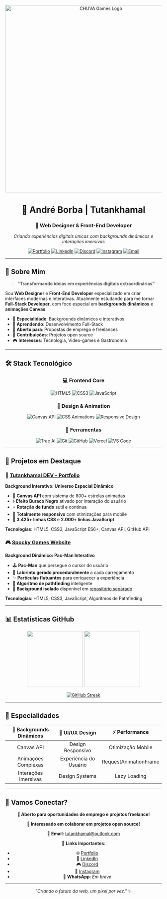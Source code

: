 <div align="center">
  <img src="/meta_banner.gif" alt="CHUVA Games Logo" width="600">
  </div>
<div align="center">

# 🌌 André Borba | Tutankhamal

### 🎨 Web Designer & Front-End Developer

*Criando experiências digitais únicas com backgrounds dinâmicos e interações imersivas*

[![Portfolio](https://img.shields.io/badge/Portfolio-tutankhamal--dev.vercel.app-6c17db?style=for-the-badge&logo=vercel&logoColor=white)](https://tutankhamal-dev.vercel.app)
[![LinkedIn](https://img.shields.io/badge/LinkedIn-Tutankhamal-0077B5?style=for-the-badge&logo=linkedin&logoColor=white)](https://www.linkedin.com/in/tutankhamal/)
[![Discord](https://img.shields.io/badge/Discord-Tutankhamal-7289DA?style=for-the-badge&logo=discord&logoColor=white)](https://discordapp.com/users/820522746622246963)
[![Instagram](https://img.shields.io/badge/Instagram-@Tutankhamal-E4405F?style=for-the-badge&logo=instagram&logoColor=white)](https://instagram.com/Tutankhamal)
[![Email](https://img.shields.io/badge/Email-tutankhamal@outlook.com-0078D4?style=for-the-badge&logo=microsoft-outlook&logoColor=white)](mailto:tutankhamal@outlook.com)

</div>

---

## 🚀 Sobre Mim

> **"Transformando ideias em experiências digitais extraordinárias"**

Sou **Web Designer** e **Front-End Developer** especializado em criar interfaces modernas e interativas. Atualmente estudando para me tornar **Full-Stack Developer**, com foco especial em **backgrounds dinâmicos** e **animações Canvas**.

- 🎯 **Especialidade**: Backgrounds dinâmicos e interativos
- 🌱 **Aprendendo**: Desenvolvimento Full-Stack
- 💼 **Aberto para**: Propostas de emprego e freelances
- 🤝 **Contribuições**: Projetos open source
- 🎮 **Interesses**: Tecnologia, Video-games e Gastronomia

---

## 🛠️ Stack Tecnológico

<div align="center">

### 💻 Frontend Core
![HTML5](https://img.shields.io/badge/HTML5-E34F26?style=for-the-badge&logo=html5&logoColor=white)
![CSS3](https://img.shields.io/badge/CSS3-1572B6?style=for-the-badge&logo=css3&logoColor=white)
![JavaScript](https://img.shields.io/badge/JavaScript-F7DF1E?style=for-the-badge&logo=javascript&logoColor=black)

### 🎨 Design & Animation
![Canvas API](https://img.shields.io/badge/Canvas_API-FF6B6B?style=for-the-badge&logo=html5&logoColor=white)
![CSS Animations](https://img.shields.io/badge/CSS_Animations-4ECDC4?style=for-the-badge&logo=css3&logoColor=white)
![Responsive Design](https://img.shields.io/badge/Responsive_Design-45B7D1?style=for-the-badge&logo=css3&logoColor=white)

### 🔧 Ferramentas
![Trae AI](https://img.shields.io/badge/Trae_AI-6C17DB?style=for-the-badge&logo=artificial-intelligence&logoColor=white)
![Git](https://img.shields.io/badge/Git-F05032?style=for-the-badge&logo=git&logoColor=white)
![GitHub](https://img.shields.io/badge/GitHub-181717?style=for-the-badge&logo=github&logoColor=white)
![Vercel](https://img.shields.io/badge/Vercel-000000?style=for-the-badge&logo=vercel&logoColor=white)
![VS Code](https://img.shields.io/badge/VS_Code-007ACC?style=for-the-badge&logo=visual-studio-code&logoColor=white)

</div>

---

## 🌟 Projetos em Destaque

### 🌌 [Tutankhamal DEV - Portfolio](https://tutankhamal-dev.vercel.app)
**Background Interativo: Universo Espacial Dinâmico**

- 🎨 **Canvas API** com sistema de 800+ estrelas animadas
- 🌀 **Efeito Buraco Negro** ativado por interação do usuário
- ⭐ **Rotação de fundo** sutil e contínua
- 📱 **Totalmente responsivo** com otimizações para mobile
- 🔧 **3.425+ linhas CSS** e **2.000+ linhas JavaScript**

**Tecnologias**: HTML5, CSS3, JavaScript ES6+, Canvas API, GitHub API

### 🎮 [Spocky Games Website](https://v4-spocky-games.vercel.app)
**Background Dinâmico: Pac-Man Interativo**

- 🕹️ **Pac-Man** que persegue o cursor do usuário
- 🧩 **Labirinto gerado proceduralmente** a cada carregamento
- ✨ **Partículas flutuantes** para enriquecer a experiência
- 🤖 **Algoritmo de pathfinding** inteligente
- 🎯 **Background isolado** disponível em [repositório separado](https://github.com/Tutankhamal/Pac-Man_Dynamic_Background)

**Tecnologias**: HTML5, CSS3, JavaScript, Algoritmos de Pathfinding

---

## 📊 Estatísticas GitHub

<div align="center">

<img height="180em" src="https://github-readme-stats.vercel.app/api?username=Tutankhamal&show_icons=true&theme=tokyonight&include_all_commits=true&count_private=true&hide_border=true&bg_color=0d1117"/>
<img height="180em" src="https://github-readme-stats.vercel.app/api/top-langs/?username=Tutankhamal&layout=compact&langs_count=7&theme=tokyonight&hide_border=true&bg_color=0d1117"/>

</div>

<div align="center">

[![GitHub Streak](https://github-readme-streak-stats.herokuapp.com/?user=Tutankhamal&theme=tokyonight&hide_border=true&background=0d1117&stroke=00bfff&ring=00bfff&fire=00bfff&currStreakLabel=00bfff)](https://git.io/streak-stats)

</div>

---

## 🎯 Especialidades

<div align="center">

| 🌌 **Backgrounds Dinâmicos** | 🎨 **UI/UX Design** | ⚡ **Performance** |
|:---:|:---:|:---:|
| Canvas API | Design Responsivo | Otimização Mobile |
| Animações Complexas | Experiência do Usuário | RequestAnimationFrame |
| Interações Imersivas | Design Systems | Lazy Loading |

</div>

---

## 🤝 Vamos Conectar?

<div align="center">

**💼 Aberto para oportunidades de emprego e projetos freelance!**

**🌟 Interessado em colaborar em projetos open source!**

📧 **Email**: [tutankhamal@outlook.com](mailto:tutankhamal@outlook.com)

🔗 **Links Importantes**:
- 🌐 [Portfolio](https://tutankhamal-dev.vercel.app)
- 💼 [LinkedIn](https://www.linkedin.com/in/tutankhamal/)
- 🎮 [Discord](https://discordapp.com/users/820522746622246963)
- 📸 [Instagram](https://instagram.com/Tutankhamal)
- 📱 **WhatsApp**: *Em breve*

---

*"Criando o futuro da web, um pixel por vez."* ✨

</div>
